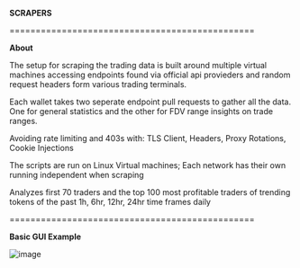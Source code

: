 **SCRAPERS**

===============================================

**About**

The setup for scraping the trading data is built around multiple virtual machines accessing endpoints found via official api provieders and random request headers form various trading terminals. 

Each wallet takes two seperate endpoint pull requests to gather all the data. One for general statistics and the other for FDV range insights on trade ranges.

Avoiding rate limiting and 403s with: TLS Client, Headers, Proxy Rotations, Cookie Injections

The scripts are run on Linux Virtual machines; Each network has their own running independent when scraping

Analyzes first 70 traders and the top 100 most profitable traders of trending tokens of the past 1h, 6hr, 12hr, 24hr time frames daily

===============================================

**Basic GUI Example**

![image](https://github.com/user-attachments/assets/f5ad1888-fa3a-4a60-a7ee-9c9ad0121256)


